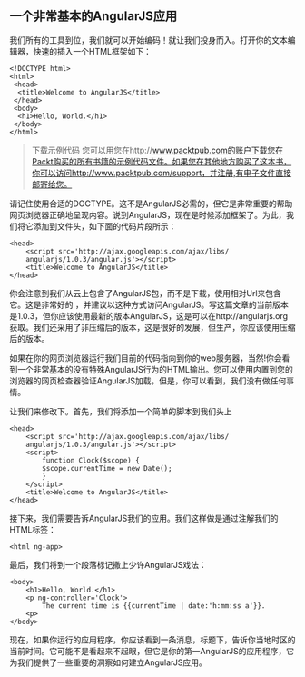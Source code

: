 一个非常基本的AngularJS应用
---------------------------
我们所有的工具到位，我们就可以开始编码！就让我们投身而入。打开你的文本编辑器，快速的插入一个HTML框架如下： 

    <!DOCTYPE html>
    <html>
     <head>
      <title>Welcome to AngularJS</title>
     </head>
     <body>
      <h1>Hello, World.</h1>
     </body>
    </html>

> 下载示例代码
您可以用您在http://www.packtpub.com的账户下载您在Packt购买的所有书籍的示例代码文件。如果您在其他地方购买了这本书，你可以访问http://www.packtpub.com/support，并注册,有电子文件直接邮寄给您。


请记住使用合适的DOCTYPE。这不是AngularJS必需的，但它是非常重要的帮助网页浏览器正确地呈现内容。说到AngularJS，现在是时候添加框架了。为此，我们将它添加到文件头，如下面的代码片段所示： 

    <head>
        <script src='http://ajax.googleapis.com/ajax/libs/
        angularjs/1.0.3/angular.js'></script>
        <title>Welcome to AngularJS</title>
    </head>

你会注意到我们从云上包含了AngularJS包，而不是下载，使用相对Url来包含它。这是非常好的 ，并建议以这种方式访问AngularJS。写这篇文章的当前版本是1.0.3，但你应该使用最新的版本AngularJS，这是可以在http://angularjs.org获取。我们还采用了非压缩后的版本，这是很好的发展，但生产，你应该使用压缩后的版本。

如果在你的网页浏览器运行我们目前的代码指向到你的web服务器，当然!你会看到一个非常基本的没有特殊AngularJS行为的HTML输出。您可以使用内置到您的浏览器的网页检查器验证AngularJS加载，但是，你可以看到，我们没有做任何事情。

让我们来修改下。首先，我们将添加一个简单的脚本到我们头上 

    <head>
        <script src='http://ajax.googleapis.com/ajax/libs/
        angularjs/1.0.3/angular.js'></script>
        <script>
            function Clock($scope) {
            $scope.currentTime = new Date();
            }
        </script>
        <title>Welcome to AngularJS</title>
    </head>

接下来，我们需要告诉AngularJS我们的应用。我们这样做是通过注解我们的HTML标签： 

    <html ng-app>

最后，我们将到一个段落标记撒上少许AngularJS戏法： 

    <body>
        <h1>Hello, World.</h1>
        <p ng-controller='Clock'>
            The current time is {{currentTime | date:'h:mm:ss a'}}.
        <p>
    </body>
    
现在，如果你运行的应用程序，你应该看到一条消息，标题下，告诉你当地时区的当前时间。它可能不是看起来不起眼，但它是你的第一AngularJS的应用程序，它为我们提供了一些重要的洞察如何建立AngularJS应用。


